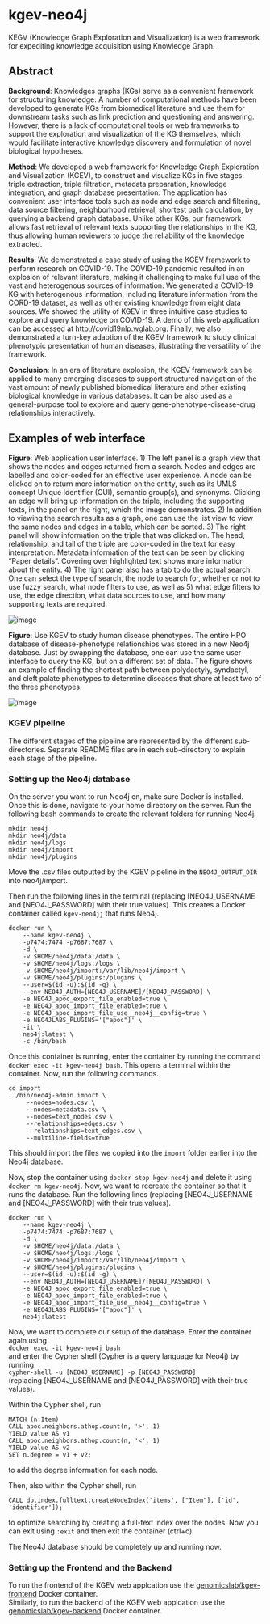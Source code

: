 # kgev-neo4j

KEGV (Knowledge Graph Exploration and Visualization) is a web framework for expediting knowledge acquisition using Knowledge Graph.

## Abstract

**Background**: Knowledges graphs (KGs) serve as a convenient framework for structuring knowledge. A number of computational methods have been developed to generate KGs from biomedical literature and use them for downstream tasks such as link prediction and questioning and answering. However, there is a lack of computational tools or web frameworks to support the exploration and visualization of the KG themselves, which would facilitate interactive knowledge discovery and formulation of novel biological hypotheses. 

**Method**: We developed a web framework for Knowledge Graph Exploration and Visualization (KGEV), to construct and visualize KGs in five stages: triple extraction, triple filtration, metadata preparation, knowledge integration, and graph database presentation. The application has convenient user interface tools such as node and edge search and filtering, data source filtering, neighborhood retrieval, shortest path calculation, by querying a backend graph database. Unlike other KGs, our framework allows fast retrieval of relevant texts supporting the relationships in the KG, thus allowing human reviewers to judge the reliability of the knowledge extracted. 

**Results**: We demonstrated a case study of using the KGEV framework to perform research on COVID-19. The COVID-19 pandemic resulted in an explosion of relevant literature, making it challenging to make full use of the vast and heterogenous sources of information. We generated a COVID-19 KG with heterogenous information, including literature information from the CORD-19 dataset, as well as other existing knowledge from eight data sources. We showed the utility of KGEV in three intuitive case studies to explore and query knowledge on COVID-19. A demo of this web application can be accessed at http://covid19nlp.wglab.org. Finally, we also demonstrated a turn-key adaption of the KGEV framework to study clinical phenotypic presentation of human diseases, illustrating the versatility of the framework. 

**Conclusion**: In an era of literature explosion, the KGEV framework can be applied to many emerging diseases to support structured navigation of the vast amount of newly published biomedical literature and other existing biological knowledge in various databases. It can be also used as a general-purpose tool to explore and query gene-phenotype-disease-drug relationships interactively.

## Examples of web interface

**Figure**: Web application user interface. 1) The left panel is a graph view that shows the nodes and edges returned from a search. Nodes and edges are labelled and color-coded for an effective user experience. A node can be clicked on to return more information on the entity, such as its UMLS concept Unique Identifier (CUI), semantic group(s), and synonyms. Clicking an edge will bring up information on the triple, including the supporting texts, in the panel on the right, which the image demonstrates. 2) In addition to viewing the search results as a graph, one can use the list view to view the same nodes and edges in a table, which can be sorted. 3) The right panel will show information on the triple that was clicked on. The head, relationship, and tail of the triple are color-coded in the text for easy interpretation. Metadata information of the text can be seen by clicking “Paper details”. Covering over highlighted text shows more information about the entity. 4) The right panel also has a tab to do the actual search. One can select the type of search, the node to search for, whether or not to use fuzzy search, what node filters to use, as well as 5) what edge filters to use, the edge direction, what data sources to use, and how many supporting texts are required.

![image](https://user-images.githubusercontent.com/5926328/114648025-14128c80-9cac-11eb-9f1c-e82df10bb753.png)

**Figure**: Use KGEV to study human disease phenotypes. The entire HPO database of disease-phenotype relationships was stored in a new Neo4j database. Just by swapping the database, one can use the same user interface to query the KG, but on a different set of data. The figure shows an example of finding the shortest path between polydactyly, syndactyl, and cleft palate phenotypes to determine diseases that share at least two of the three phenotypes.

![image](https://user-images.githubusercontent.com/5926328/114648128-4a500c00-9cac-11eb-9164-af74c22958a4.png)



### KGEV pipeline  
The different stages of the pipeline are represented by the different sub-directories. Separate README files are in each sub-directory to explain each stage of the pipeline.    

### Setting up the Neo4j database

On the server you want to run Neo4j on, make sure Docker is installed. Once this is done, navigate to your home directory on the server. Run the following bash commands to create the relevant folders for running Neo4j.    
```
mkdir neo4j  
mkdir neo4j/data 
mkdir neo4j/logs
mkdir neo4j/import
mkdir neo4j/plugins
``` 

Move the .csv files outputted by the KGEV pipeline in the `NEO4J_OUTPUT_DIR` into neo4j/import.  

Then run the following lines in the terminal (replacing [NEO4J_USERNAME and [NEO4J_PASSWORD] with their true values). This creates a Docker container called `kgev-neo4jj` that runs Neo4j.   

```
docker run \
    --name kgev-neo4j \
    -p7474:7474 -p7687:7687 \
    -d \
    -v $HOME/neo4j/data:/data \
    -v $HOME/neo4j/logs:/logs \
    -v $HOME/neo4j/import:/var/lib/neo4j/import \
    -v $HOME/neo4j/plugins:/plugins \
    --user=$(id -u):$(id -g) \
    --env NEO4J_AUTH=[NEO4J_USERNAME]/[NEO4J_PASSWORD] \
    -e NEO4J_apoc_export_file_enabled=true \
    -e NEO4J_apoc_import_file_enabled=true \
    -e NEO4J_apoc_import_file_use__neo4j__config=true \
    -e NEO4JLABS_PLUGINS='["apoc"]' \
    -it \
    neo4j:latest \
    -c /bin/bash
```

Once this container is running, enter the container by running the command `docker exec -it kgev-neo4j bash`. This opens a terminal within the container. Now, run the following commands.  
```
cd import 
../bin/neo4j-admin import \
     --nodes=nodes.csv \
     --nodes=metadata.csv \
     --nodes=text_nodes.csv \
     --relationships=edges.csv \
     --relationships=text_edges.csv \
     --multiline-fields=true
```

This should import the files we copied into the `import` folder earlier into the Neo4j database.

Now, stop the container using `docker stop kgev-neo4j` and delete it using `docker rm kgev-neo4j`. Now, we want to recreate the container so that it runs the database. Run the following lines (replacing [NEO4J_USERNAME and [NEO4J_PASSWORD] with their true values).  

```
docker run \
    --name kgev-neo4j \
    -p7474:7474 -p7687:7687 \
    -d \
    -v $HOME/neo4j/data:/data \
    -v $HOME/neo4j/logs:/logs \
    -v $HOME/neo4j/import:/var/lib/neo4j/import \
    -v $HOME/neo4j/plugins:/plugins \
    --user=$(id -u):$(id -g) \
    --env NEO4J_AUTH=[NEO4J_USERNAME]/[NEO4J_PASSWORD] \
    -e NEO4J_apoc_export_file_enabled=true \
    -e NEO4J_apoc_import_file_enabled=true \
    -e NEO4J_apoc_import_file_use__neo4j__config=true \
    -e NEO4JLABS_PLUGINS='["apoc"]' \
    neo4j:latest
```

Now, we want to complete our setup of the database. Enter the container again using  
`docker exec -it kgev-neo4j bash`  
and enter the Cypher shell (Cypher is a query language for Neo4j) by running  
`cypher-shell -u [NEO4J_USERNAME] -p [NEO4J_PASSWORD]`  
(replacing [NEO4J_USERNAME and [NEO4J_PASSWORD] with their true values).  

Within the Cypher shell, run    
```
MATCH (n:Item)
CALL apoc.neighbors.athop.count(n, '>', 1)
YIELD value AS v1
CALL apoc.neighbors.athop.count(n, '<', 1)
YIELD value AS v2
SET n.degree = v1 + v2;
```
to add the degree information for each node.  

Then, also within the Cypher shell, run  
```
CALL db.index.fulltext.createNodeIndex('items', ["Item"], ['id', 'identifier']);  
```
to optimize searching by creating a full-text index over the nodes. Now you can exit using `:exit` and then exit the container (ctrl+c).  

The Neo4J database should be completely up and running now.  


### Setting up the Frontend and the Backend
To run the frontend of the KGEV web applcation use the [genomicslab/kgev-frontend](https://hub.docker.com/r/genomicslab/kgev-frontend) Docker container.  
Similarly, to run the backend of the KGEV web applcation use the [genomicslab/kgev-backend](https://hub.docker.com/r/genomicslab/kgev-backend) Docker container.  


